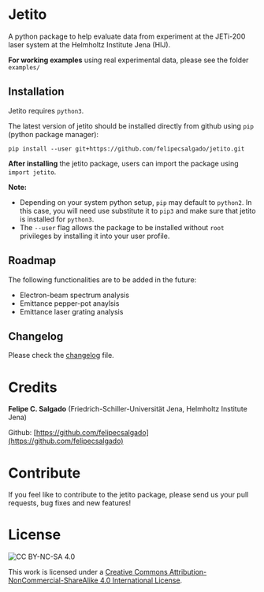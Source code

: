 # Jetito

A python package to help evaluate data from experiment at the JETi-200 laser system at the Helmholtz Institute Jena (HIJ).

**For working examples** using real experimental data, please see the folder `examples/`

## Installation
Jetito requires `python3`.

The latest version of jetito should be installed directly from github using `pip` (python package manager):

`pip install --user git+https://github.com/felipecsalgado/jetito.git`

**After installing** the jetito package, users can import the package using `import jetito`.

**Note:**
* Depending on your system python setup, `pip` may default to `python2`. In this case, you will need use substitute it to `pip3` and make sure that jetito is installed for `python3`.
* The `--user` flag allows the package to be installed without `root` privileges by installing it into your user profile.

## Roadmap

The following functionalities are to be added in the future:

* Electron-beam spectrum analysis
* Emittance pepper-pot anaylsis
* Emittance laser grating analysis

## Changelog

Please check the [changelog](changelog.md) file.

# Credits

**Felipe C. Salgado** (Friedrich-Schiller-Universität Jena, Helmholtz Institute Jena)

Github: [https://github.com/felipecsalgado](https://github.com/felipecsalgado)

# Contribute

If you feel like to contribute to the jetito package, please send us your pull requests, bug fixes and new features!

# License

![CC BY-NC-SA 4.0](https://i.creativecommons.org/l/by-nc-sa/4.0/88x31.png)

This work is licensed under a [Creative Commons Attribution-NonCommercial-ShareAlike 4.0
International License](http://creativecommons.org/licenses/by-nc-sa/4.0/).
